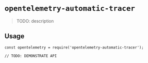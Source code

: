 # `opentelemetry-automatic-tracer`

> TODO: description

## Usage

```
const opentelemetry = require('opentelemetry-automatic-tracer');

// TODO: DEMONSTRATE API
```
